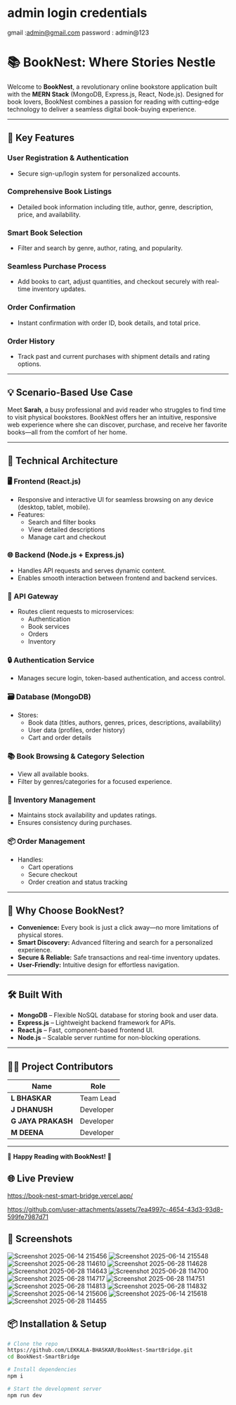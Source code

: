 # admin login credentials 
gmail :admin@gmail.com
password : admin@123


# 📚 BookNest: Where Stories Nestle

Welcome to **BookNest**, a revolutionary online bookstore application built with the **MERN Stack** (MongoDB, Express.js, React, Node.js). Designed for book lovers, BookNest combines a passion for reading with cutting-edge technology to deliver a seamless digital book-buying experience.

---

## 🌟 Key Features

### **User Registration & Authentication**
- Secure sign-up/login system for personalized accounts.

### **Comprehensive Book Listings**
- Detailed book information including title, author, genre, description, price, and availability.

### **Smart Book Selection**
- Filter and search by genre, author, rating, and popularity.

### **Seamless Purchase Process**
- Add books to cart, adjust quantities, and checkout securely with real-time inventory updates.


### **Order Confirmation**
- Instant confirmation with order ID, book details, and total price.

### **Order History**
- Track past and current purchases with shipment details and rating options.

---

## 💡 Scenario-Based Use Case

Meet **Sarah**, a busy professional and avid reader who struggles to find time to visit physical bookstores. BookNest offers her an intuitive, responsive web experience where she can discover, purchase, and receive her favorite books—all from the comfort of her home.

---

## 🧱 Technical Architecture

### **🖥️ Frontend (React.js)**
- Responsive and interactive UI for seamless browsing on any device (desktop, tablet, mobile).
- Features:
  - Search and filter books
  - View detailed descriptions
  - Manage cart and checkout

### **🌐 Backend (Node.js + Express.js)**
- Handles API requests and serves dynamic content.
- Enables smooth interaction between frontend and backend services.

### **🚪 API Gateway**
- Routes client requests to microservices:
  - Authentication
  - Book services
  - Orders
  - Inventory

### **🔒 Authentication Service**
- Manages secure login, token-based authentication, and access control.

### **🗃️ Database (MongoDB)**
- Stores:
  - Book data (titles, authors, genres, prices, descriptions, availability)
  - User data (profiles, order history)
  - Cart and order details

### **📚 Book Browsing & Category Selection**
- View all available books.
- Filter by genres/categories for a focused experience.

### **🛒 Inventory Management**
- Maintains stock availability and updates ratings.
- Ensures consistency during purchases.

### **📦 Order Management**
- Handles:
  - Cart operations
  - Secure checkout
  - Order creation and status tracking

---

## 🚀 Why Choose BookNest?

- **Convenience:** Every book is just a click away—no more limitations of physical stores.
- **Smart Discovery:** Advanced filtering and search for a personalized experience.
- **Secure & Reliable:** Safe transactions and real-time inventory updates.
- **User-Friendly:** Intuitive design for effortless navigation.

---

## 🛠️ Built With

- **MongoDB** – Flexible NoSQL database for storing book and user data.
- **Express.js** – Lightweight backend framework for APIs.
- **React.js** – Fast, component-based frontend UI.
- **Node.js** – Scalable server runtime for non-blocking operations.

---

## 👨‍💻 Project Contributors

| Name             | Role         |
|------------------|--------------|
| **L BHASKAR**    | Team Lead    |
| **J DHANUSH**    | Developer    |
| **G JAYA PRAKASH**| Developer   |
| **M DEENA**      | Developer    |

---

📖 **Happy Reading with BookNest!** 📖

## 🌐 Live Preview
https://book-nest-smart-bridge.vercel.app/



https://github.com/user-attachments/assets/7ea4997c-4654-43d3-93d8-599fe7987d71



## 📸 Screenshots

![Screenshot 2025-06-14 215456](https://github.com/user-attachments/assets/0d9e43ac-5c37-4d0c-8982-7653eb9a3a79)
![Screenshot 2025-06-14 215548](https://github.com/user-attachments/assets/b3472740-bfe0-4f43-9411-fe6b446c64ed)
![Screenshot 2025-06-28 114610](https://github.com/user-attachments/assets/ac463639-3f61-4a7e-bff8-791049c93370)
![Screenshot 2025-06-28 114628](https://github.com/user-attachments/assets/6ef8d1ac-a9c7-452c-85c1-af9a82960e86)
![Screenshot 2025-06-28 114643](https://github.com/user-attachments/assets/d1435016-9092-4fa8-84d0-8918b7f8a296)
![Screenshot 2025-06-28 114700](https://github.com/user-attachments/assets/5437e210-e146-4106-9899-724b4ffedd29)
![Screenshot 2025-06-28 114717](https://github.com/user-attachments/assets/7cb26478-2766-4d41-bf65-f59cda62673f)
![Screenshot 2025-06-28 114751](https://github.com/user-attachments/assets/24e57b15-9357-4505-9ede-2de9527e1dfd)
![Screenshot 2025-06-28 114813](https://github.com/user-attachments/assets/130f7b81-8e5c-42bf-9c2e-b5a3a5273a24)
![Screenshot 2025-06-28 114832](https://github.com/user-attachments/assets/ab7b783b-06c6-48ba-8143-74641d60ea3c)
![Screenshot 2025-06-14 215606](https://github.com/user-attachments/assets/94f486e4-613e-4cd2-804a-d141365cb097)
![Screenshot 2025-06-14 215618](https://github.com/user-attachments/assets/4e78110a-b79b-40e0-b2db-ad1d9ba6f935)
![Screenshot 2025-06-28 114455](https://github.com/user-attachments/assets/c0c688a7-4c74-4376-813c-03cd011b61b7)


## 📦 Installation & Setup

```bash
# Clone the repo
https://github.com/LEKKALA-BHASKAR/BookNest-SmartBridge.git
cd BookNest-SmartBridge

# Install dependencies
npm i

# Start the development server
npm run dev


